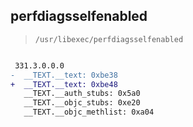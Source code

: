## perfdiagsselfenabled

> `/usr/libexec/perfdiagsselfenabled`

```diff

 331.3.0.0.0
-  __TEXT.__text: 0xbe38
+  __TEXT.__text: 0xbe48
   __TEXT.__auth_stubs: 0x5a0
   __TEXT.__objc_stubs: 0xe20
   __TEXT.__objc_methlist: 0xa04

```
